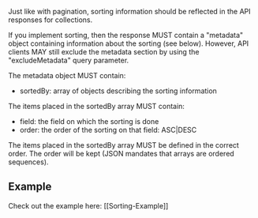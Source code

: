 Just like with pagination, sorting information should be reflected in the API responses for collections.

If you implement sorting, then the response MUST contain a "metadata" object containing information about the sorting (see below). However, API clients MAY still exclude the metadata section by using the "excludeMetadata" query parameter.

The metadata object MUST contain:
* sortedBy: array of objects describing the sorting information

The items placed in the sortedBy array MUST contain:
* field: the field on which the sorting is done
* order: the order of the sorting on that field: ASC|DESC

The items placed in the sortedBy array MUST be defined in the correct order. The order will be kept (JSON mandates that arrays are ordered sequences).

## Example
Check out the example here: [[Sorting-Example]]